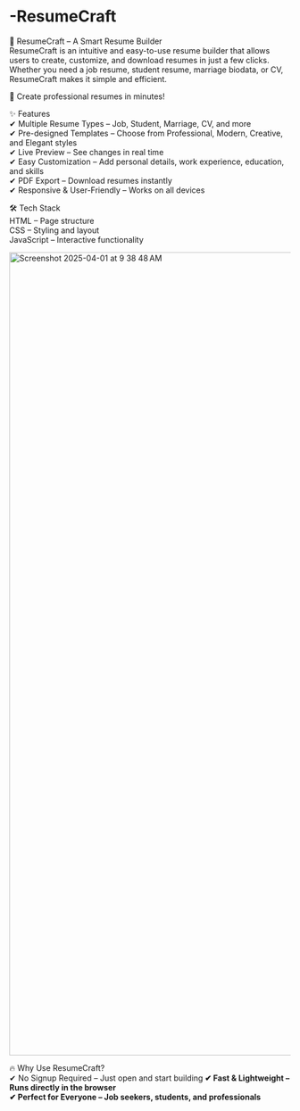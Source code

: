 # -ResumeCraft
🎨 ResumeCraft – A Smart Resume Builder<br>
ResumeCraft is an intuitive and easy-to-use resume builder that allows users to create, customize, and download resumes in just a few clicks. Whether you need a job resume, student resume, marriage biodata, or CV, ResumeCraft makes it simple and efficient.<br>

🚀 Create professional resumes in minutes!<br>

✨ Features <br>
✔ Multiple Resume Types – Job, Student, Marriage, CV, and more<br>
✔ Pre-designed Templates – Choose from Professional, Modern, Creative, and Elegant styles<br>
✔ Live Preview – See changes in real time<br>
✔ Easy Customization – Add personal details, work experience, education, and skills<br>
✔ PDF Export – Download resumes instantly<br>
✔ Responsive & User-Friendly – Works on all devices<br>

🛠️ Tech Stack<br>
HTML – Page structure<br>
CSS – Styling and layout<br>
JavaScript – Interactive functionality<br>


<img width="1440" alt="Screenshot 2025-04-01 at 9 38 48 AM" src="https://github.com/user-attachments/assets/e0604c91-f724-477b-ada5-dbecc199803f" />

🔥 Why Use ResumeCraft?<br>
✔ No Signup Required – Just open and start building<b>
✔ Fast & Lightweight – Runs directly in the browser<br>
✔ Perfect for Everyone – Job seekers, students, and professionals<br>




